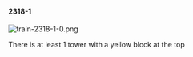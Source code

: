 #### 2318-1
![train-2318-1-0.png](https://github.com/lil-lab/nlvr/raw/master/nlvr/train/images/74/train-2318-1-0.png "train-2318-1-0.png")

There is at least 1 tower with a yellow block at the top